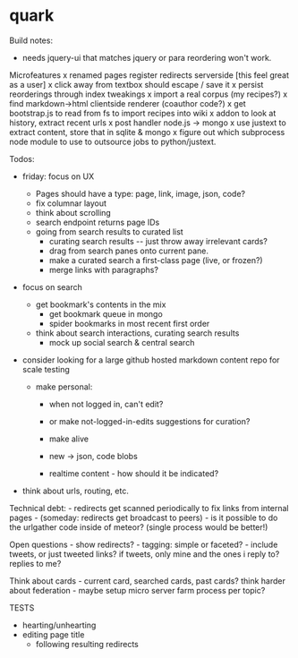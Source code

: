 quark
=====

Build notes:
 - needs jquery-ui that matches jquery or para reordering won't work.

Microfeatures
 x renamed pages register redirects serverside [this feel great as a user]
 x click away from textbox should escape / save it
 x persist reorderings through index tweakings
 x import a real corpus (my recipes?)
 x find markdown->html clientside renderer (coauthor code?)
 x get bootstrap.js to read from fs to import recipes into wiki
 x addon to look at history, extract recent urls
 x post handler node.js -> mongo
 x use justext to extract content, store that in sqlite & mongo
 x figure out which subprocess node module to use to outsource jobs to python/justext.

Todos:

- friday: focus on UX
  - Pages should have a type: page, link, image, json, code?
  - fix columnar layout
  - think about scrolling
  - search endpoint returns page IDs
  - going from search results to curated list
    - curating search results -- just throw away irrelevant cards?
    - drag from search panes onto current pane.
    - make a curated search a first-class page (live, or frozen?)
    - merge links with paragraphs?

 - focus on search

	 - get bookmark's contents in the mix
	 	- get bookmark queue in mongo
	 	- spider bookmarks in most recent first order
   - think about search interactions, curating search results
	 - mock up social search & central search

- consider looking for a large github hosted markdown content repo for scale testing

  - make personal:
	  - when not logged in, can't edit?
	  - or make not-logged-in-edits suggestions for curation?
	 	
	- make alive
	 - new -> json, code blobs
	 - realtime content - how should it be indicated?

 - think about urls, routing, etc.
 
Technical debt:
	- redirects get scanned periodically to fix links from internal pages
	- (someday: redirects get broadcast to peers)
	- is it possible to do the urlgather code inside of meteor? (single process would be better!)

Open questions
	- show redirects?
	- tagging: simple or faceted?
	- include tweets, or just tweeted links?  if tweets, only mine and the ones i reply to?  replies to me?

Think about cards - current card, searched cards, past cards?
think harder about federation - maybe setup micro server farm process per topic?

TESTS
 - hearting/unhearting
 - editing page title
   - following resulting redirects
 